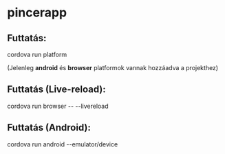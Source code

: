 # pincerapp

## Futtatás:
cordova run platform

(Jelenleg **android** és **browser** platformok vannak hozzáadva a projekthez)

## Futtatás (Live-reload):
cordova run browser -- --livereload

## Futtatás (Android):
cordova run android --emulator/device
